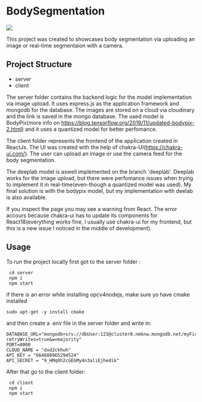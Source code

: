 # BodySegmentation

![](./record.gif)

This project was created to showcases body segmentation via uploading an image or real-time segmentaion with a camera.


## Project Structure ##
+ server
+ client

The server folder contains the backend logic for the model implementation via image upload. It uses express.js as the application framework and mongodb for the database. The images are stored on a cloud via cloudinary and the link is saved in the mongo database. The used model is BodyPix(more info on https://blog.tensorflow.org/2019/11/updated-bodypix-2.html) and it uses a quantized model for better perfomance.

The client folder represents the frontend of the application created in ReactJs. The UI was created with the help of chakra-UI(https://chakra-ui.com/). The user can upload an image or use the camera feed for the body segmentation.

The deeplab model is aswell implemented on the branch 'deeplab'. Deeplab works for the image upload, but there were perfomance issues when trying to implement it in real-time(even-though a quantized model was used). My final solution is with the bodypix model, but my implementation with deelab is also available.

If you inspect the page you may see a warning from React. The error accours because chakra-ui has to update its components for React18(everything works fine, I usually use chakra-ui for my frontend, but this is a new issue I noticed in the middle of development).

## Usage ##

To run the project locally first got to the server folder :
```
 cd server
 npm i
 npm start
```
if there is an error while installing opcv4nodejs, make sure yo have cmake installed
```
sudo apt-get -y install cmake 
```
and then create a .env file in the server folder and write in:
```
DATABASE_URL="mongodb+srv://dbUser:123@cluster0.nmknw.mongodb.net/myFirstDatabase?retryWrites=true&w=majority"
PORT=8000
CLOUD_NAME = "dxd2ckhuh"
API_KEY = "664688965294524"
API_SECRET = "9_HMq0h2cGEGMy4n3aliEjhedik"
```

After that go to the client folder:
```
 cd client
 npm i
 npm start

